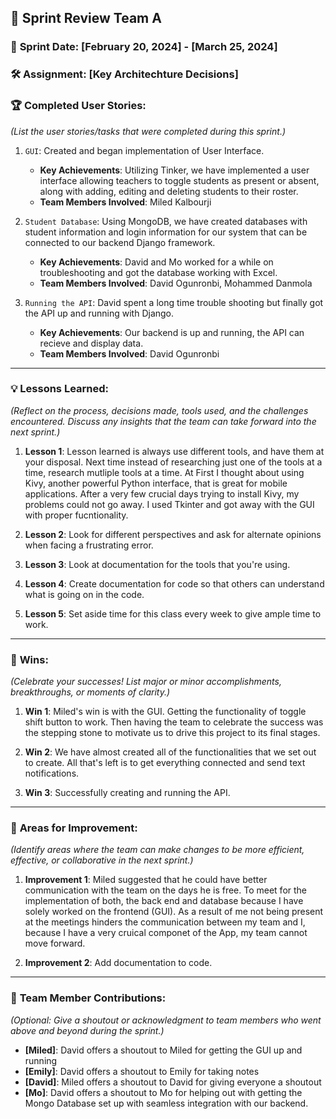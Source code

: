 ## 🚀 **Sprint Review Team A**

### 📅 **Sprint Date**: [February 20, 2024] - [March 25, 2024]

### 🛠 **Assignment**: [Key Architechture Decisions]

### 🏆 **Completed User Stories**:
*(List the user stories/tasks that were completed during this sprint.)*

1. `GUI`: Created and began implementation of User Interface.
    - **Key Achievements**: Utilizing Tinker, we have implemented a user interface allowing teachers to toggle students as present or absent, along with adding, editing and deleting students to their roster.
    - **Team Members Involved**: Miled Kalbourji
      
2. `Student Database`: Using MongoDB, we have created databases with student information and login information for our system that can be connected to our backend Django framework.
    - **Key Achievements**: David and Mo worked for a while on troubleshooting and got the database working with Excel.
    - **Team Members Involved**: David Ogunronbi, Mohammed Danmola

3. `Running the API`: David spent a long time trouble shooting but finally got the API up and running with Django.
    - **Key Achievements**: Our backend is up and running, the API can recieve and display data.
    - **Team Members Involved**: David Ogunronbi
---

### 💡 **Lessons Learned**:

*(Reflect on the process, decisions made, tools used, and the challenges encountered. Discuss any insights that the team can take forward into the next sprint.)*

1. **Lesson 1**:   Lesson learned is always use different tools, and have them at your disposal. Next time instead of researching just one of the tools at a time, research mutliple tools at a time.  At First I thought about using Kivy, another powerful Python interface, that is great for mobile applications. After a very few crucial days trying to install Kivy, my problems could not go away. I used Tkinter and got away with the GUI with proper fucntionality.

2. **Lesson 2**: Look for different perspectives and ask for alternate opinions when facing a frustrating error.
   
3. **Lesson 3**: Look at documentation for the tools that you're using.

4. **Lesson 4**: Create documentation for code so that others can understand what is going on in the code.

5. **Lesson 5**: Set aside time for this class every week to give ample time to work.


---

### 🌟 **Wins**:

*(Celebrate your successes! List major or minor accomplishments, breakthroughs, or moments of clarity.)*

1. **Win 1**: Miled's win is with the GUI. Getting the functionality of toggle shift button to work.  Then having the team to celebrate the success was the stepping stone to motivate us to drive this project to its final stages.

2. **Win 2**: We have almost created all of the functionalities that we set out to create.  All that's left is to get everything connected and send text notifications.

3. **Win 3**: Successfully creating and running the API.



---

### 🔄 **Areas for Improvement**:

*(Identify areas where the team can make changes to be more efficient, effective, or collaborative in the next sprint.)*

1. **Improvement 1**: Miled suggested that he could have better communication with the team on the days he is free. To meet for the implementation of both, the back end and database because I have solely worked on the frontend (GUI). As a result of me not being present at the meetings hinders the communication between my team and I, because I have a very cruical componet of the App, my team cannot move forward.  

2. **Improvement 2**: Add documentation to code.

---

### 🤝 **Team Member Contributions**:

*(Optional: Give a shoutout or acknowledgment to team members who went above and beyond during the sprint.)*

- **[Miled]**: David offers a shoutout to Miled for getting the GUI up and running
- **[Emily]**: David offers a shoutout to Emily for taking notes
- **[David]**: Miled offers a shoutout to David for giving everyone a shoutout
- **[Mo]**: David offers a shoutout to Mo for helping out with getting the Mongo Database set up with seamless integration with our backend.

